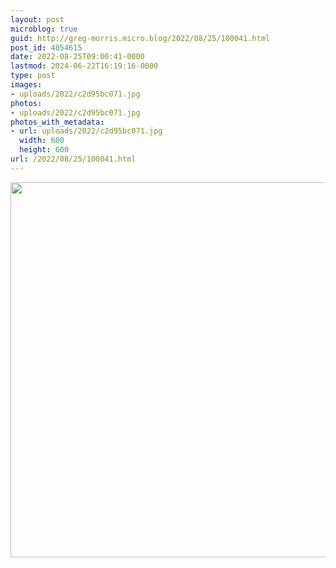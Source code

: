 ```yaml
---
layout: post
microblog: true
guid: http://greg-morris.micro.blog/2022/08/25/100041.html
post_id: 4054615
date: 2022-08-25T09:00:41-0000
lastmod: 2024-06-22T16:19:16-0000
type: post
images:
- uploads/2022/c2d95bc071.jpg
photos:
- uploads/2022/c2d95bc071.jpg
photos_with_metadata:
- url: uploads/2022/c2d95bc071.jpg
  width: 600
  height: 600
url: /2022/08/25/100041.html
---
```



<img src="uploads/2022/c2d95bc071.jpg" width="600" height="600" alt="">
